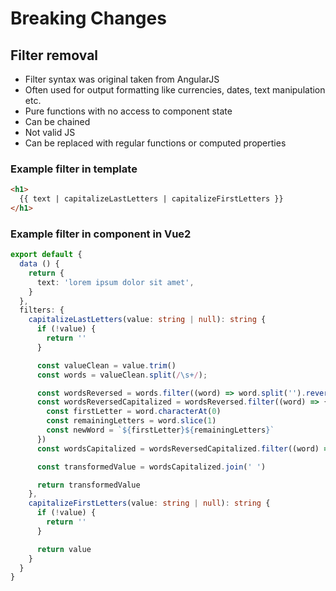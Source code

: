 # Breaking Changes

## Filter removal
- Filter syntax was original taken from AngularJS
- Often used for output formatting like currencies, dates, text manipulation etc.
- Pure functions with no access to component state
- Can be chained
- Not valid JS
- Can be replaced with regular functions or computed properties

### Example filter in template

```html
<h1>
  {{ text | capitalizeLastLetters | capitalizeFirstLetters }}
</h1>
```

### Example filter in component in Vue2

```ts
export default {
  data () {
    return {
      text: 'lorem ipsum dolor sit amet',
    }
  },
  filters: {
    capitalizeLastLetters(value: string | null): string {
      if (!value) {
        return ''
      }

      const valueClean = value.trim()
      const words = valueClean.split(/\s+/);

      const wordsReversed = words.filter((word) => word.split('').reverse().join(''))
      const wordsReversedCapitalized = wordsReversed.filter((word) => {
        const firstLetter = word.characterAt(0)
        const remainingLetters = word.slice(1)
        const newWord = `${firstLetter}${remainingLetters}`
      })
      const wordsCapitalized = wordsReversedCapitalized.filter((word) => word.split('').reverse().join(''))

      const transformedValue = wordsCapitalized.join(' ')

      return transformedValue
    },
    capitalizeFirstLetters(value: string | null): string {
      if (!value) {
        return ''
      }

      return value
    }
  }
}
```